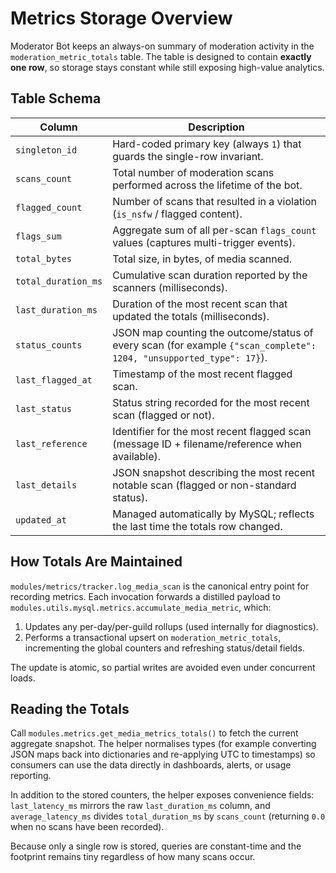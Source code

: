 # Metrics Storage Overview

Moderator Bot keeps an always-on summary of moderation activity in the `moderation_metric_totals` table. The table is designed to contain **exactly one row**, so storage stays constant while still exposing high-value analytics.

## Table Schema

| Column | Description |
| --- | --- |
| `singleton_id` | Hard-coded primary key (always `1`) that guards the single-row invariant. |
| `scans_count` | Total number of moderation scans performed across the lifetime of the bot. |
| `flagged_count` | Number of scans that resulted in a violation (`is_nsfw` / flagged content). |
| `flags_sum` | Aggregate sum of all per-scan `flags_count` values (captures multi-trigger events). |
| `total_bytes` | Total size, in bytes, of media scanned. |
| `total_duration_ms` | Cumulative scan duration reported by the scanners (milliseconds). |
| `last_duration_ms` | Duration of the most recent scan that updated the totals (milliseconds). |
| `status_counts` | JSON map counting the outcome/status of every scan (for example `{"scan_complete": 1204, "unsupported_type": 17}`). |
| `last_flagged_at` | Timestamp of the most recent flagged scan. |
| `last_status` | Status string recorded for the most recent scan (flagged or not). |
| `last_reference` | Identifier for the most recent flagged scan (message ID + filename/reference when available). |
| `last_details` | JSON snapshot describing the most recent notable scan (flagged or non-standard status). |
| `updated_at` | Managed automatically by MySQL; reflects the last time the totals row changed. |

## How Totals Are Maintained

`modules/metrics/tracker.log_media_scan` is the canonical entry point for recording metrics. Each invocation forwards a distilled payload to `modules.utils.mysql.metrics.accumulate_media_metric`, which:

1. Updates any per-day/per-guild rollups (used internally for diagnostics).
2. Performs a transactional upsert on `moderation_metric_totals`, incrementing the global counters and refreshing status/detail fields.

The update is atomic, so partial writes are avoided even under concurrent loads.

## Reading the Totals

Call `modules.metrics.get_media_metrics_totals()` to fetch the current aggregate snapshot. The helper normalises types (for example converting JSON maps back into dictionaries and re-applying UTC to timestamps) so consumers can use the data directly in dashboards, alerts, or usage reporting.

In addition to the stored counters, the helper exposes convenience fields: `last_latency_ms` mirrors the raw `last_duration_ms` column, and `average_latency_ms` divides `total_duration_ms` by `scans_count` (returning `0.0` when no scans have been recorded).

Because only a single row is stored, queries are constant-time and the footprint remains tiny regardless of how many scans occur.
